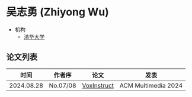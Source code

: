 # 吴志勇 (Zhiyong Wu)

- 机构
  - [清华大学](../Institutions/CHN-THU_清华大学.md)

## 论文列表

| 时间 | 作者序 | 论文 | 发表 |
|:-:|:-:|---|---|
| 2024.08.28 | No.07/08 | [VoxInstruct](../Models/Speech_LLM/2024.08.28_VoxInstruct.md) | ACM Multimedia 2024 |